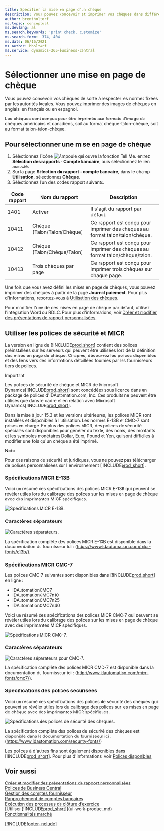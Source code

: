 ```yaml
---
title: Spécifier la mise en page d’un chèque
description: Vous pouvez concevoir et imprimer vos chèques dans différents formats pour respecter des normes définies par vos autorités locales.
author: brentholtorf
ms.topic: conceptual
ms.devlang: al
ms.search.keywords: 'print check, customize'
ms.search.form: '374, 404'
ms.date: 06/16/2021
ms.author: bholtorf
ms.service: dynamics-365-business-central
---
```

# Sélectionner une mise en page de chèque

Vous pouvez concevoir vos chèques de sorte à respecter les normes fixées par les autorités locales. Vous pouvez imprimer des images de chèques en anglais, en français ou en espagnol.

Les chèques sont conçus pour être imprimés aux formats d'image de chèques américains et canadiens, soit au format chèque-talon-chèque, soit au format talon-talon-chèque.

## Pour sélectionner une mise en page de chèque

1. Sélectionnez l’icône ![Ampoule qui ouvre la fonction Tell Me.](media/ui-search/search_small.png "Dites-moi ce que vous voulez faire") entrez **Sélection des rapports - Compte bancaire**, puis sélectionnez le lien associé.
2. Sur la page **Sélection du rapport - compte bancaire**, dans le champ **Utilisation**, sélectionnez **Chèque**.
3. Sélectionnez l'un des codes rapport suivants.

| Code rapport | Nom du rapport | Description |
| --- | --- | --- |
| 1401 |Activer |Il s'agit du rapport par défaut. |
| 10411 |Chèque (Talon/Talon/Chèque) |Ce rapport est conçu pour imprimer des chèques au format talon/talon/chèque. |
| 10412 |Chèque (Talon/Chèque/Talon) |Ce rapport est conçu pour imprimer des chèques au format talon/chèque/talon. |
| 10413 |Trois chèques par page |Ce rapport est conçu pour imprimer trois chèques sur chaque page. |

Une fois que vous avez défini les mises en page de chèques, vous pouvez imprimer des chèques à partir de la page **Journal paiement**. Pour plus d'informations, reportez-vous à [Utilisation des chèques](payables-how-work-checks.md).

Pour modifier l'une de ces mises en page de chèque par défaut, utilisez l'intégration Word ou RDLC. Pour plus d'informations, voir [Créer et modifier des présentations de rapport personnalisées](ui-how-create-custom-report-layout.md).

## Utiliser les polices de sécurité et MICR
La version en ligne de [!INCLUDE[prod_short](includes/prod_short.md)] contient des polices préinstallées sur les serveurs qui peuvent être utilisées lors de la définition des mises en page de chèque. Ci-après, découvrez les polices disponibles et des liens vers des informations détaillées fournies par les fournisseurs tiers de polices.

> [!Important]
> Les polices de sécurité de chèque et MICR de Microsoft Dynamics[!INCLUDE[prod_short](includes/prod_short.md)] sont concédées sous licence dans un package de polices d'IDAutomation.com, Inc. Ces produits ne peuvent être utilisés que dans le cadre et en relation avec Microsoft Dynamics[!INCLUDE[prod_short](includes/prod_short.md)].

Dans la mise à jour 15.3 et les versions ultérieures, les polices MICR sont installées et disponibles à l'utilisation. Les normes E-13B et CMC-7 sont prises en charge. En plus des polices MICR, des polices de sécurité spéciales sont disponibles pour générer du texte, des noms, des montants et les symboles monétaires Dollar, Euro, Pound et Yen, qui sont difficiles à modifier une fois qu'un chèque a été imprimé.

> [!NOTE]
> Pour des raisons de sécurité et juridiques, vous ne pouvez pas télécharger de polices personnalisées sur l'environnement [!INCLUDE[prod_short](includes/prod_short.md)].

### Spécifications MICR E-13B

Voici un résumé des spécifications des polices MICR E-13B qui peuvent se révéler utiles lors du calibrage des polices sur les mises en page de chèque avec des imprimantes MICR spécifiques.

![Spécifications MICR E-13B.](media/font_MICR_E-13B_Specifications.png "Spécifications MICR E-13B")

### Caractères séparateurs

![Caractères séparateurs.](media/font-micr-letters.png "Caractères séparateurs")

La spécification complète des polices MICR E-13B est disponible dans la documentation du fournisseur ici : (https://www.idautomation.com/micr-fonts/e13b/).

### Spécifications MICR CMC-7

Les polices CMC-7 suivantes sont disponibles dans [!INCLUDE[prod_short](includes/prod_short.md)] en ligne :

- IDAutomationCMC7
- IDAutomationCMC7n10
- IDAutomationCMC7n25
- IDAutomationCMC7n40

Voici un résumé des spécifications des polices MICR CMC-7 qui peuvent se révéler utiles lors du calibrage des polices sur les mises en page de chèque avec des imprimantes MICR spécifiques.

![Spécifications MICR CMC-7.](media/font_MICR_CMC-7_Specifications.png "Spécifications MICR CMC-7")

### Caractères séparateurs

![Caractères séparateurs pour CMC-7.](media/font-cmc7-letters.png "Caractères séparateurs pour CMC-7")

La spécification complète des polices MICR CMC-7 est disponible dans la documentation du fournisseur ici : (http://www.idautomation.com/micr-fonts/cmc7/).

### Spécifications des polices sécurisées

Voici un résumé des spécifications des polices de sécurité des chèques qui peuvent se révéler utiles lors du calibrage des polices sur les mises en page de chèque avec des imprimantes MICR spécifiques.

![Spécifications des polices de sécurité des chèques.](media/font_check-security-font_Specifications.png "Spécifications des polices de sécurité des chèques")

La spécification complète des polices de sécurité des chèques est disponible dans la documentation du fournisseur ici : (https://www.idautomation.com/security-fonts/).

Les polices à d'autres fins sont également disponibles dans [!INCLUDE[prod_short](includes/prod_short.md)]. Pour plus d'informations, voir [Polices disponibles](ui-fonts.md)

## Voir aussi

[Créer et modifier des présentations de rapport personnalisées](ui-how-create-custom-report-layout.md)  
[Polices de Business Central](ui-fonts.md)  
[Gestion des comptes fournisseur](payables-manage-payables.md)  
[Rapprochement de comptes bancaires](bank-manage-bank-accounts.md)   
[Exécution des processus de clôture d'exercice](year-how-complete-period-end-processes.md)  
[Utiliser [!INCLUDE[prod_short](includes/prod_short.md)]](ui-work-product.md)  
[Fonctionnalités marché](ui-across-business-areas.md)


[!INCLUDE[footer-include](includes/footer-banner.md)]